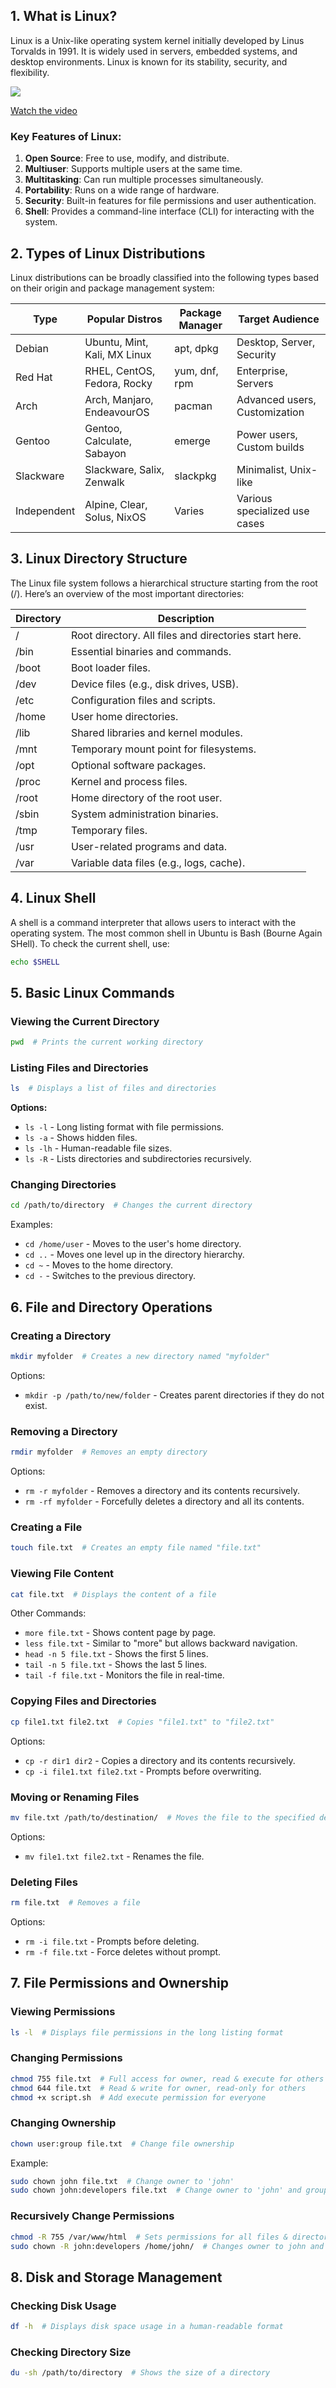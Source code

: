 ## 1. What is Linux?
Linux is a Unix-like operating system kernel initially developed by Linus Torvalds in 1991. It is widely used in servers, embedded systems, and desktop environments. Linux is known for its stability, security, and flexibility.


[![](https://img.youtube.com/vi/ZR7D9k8dBC8/0.jpg)](https://www.youtube.com/watch?v=ZR7D9k8dBC8)

[Watch the video](https://www.youtube.com/watch?v=ZR7D9k8dBC8)

### Key Features of Linux:
1. **Open Source**: Free to use, modify, and distribute.
2. **Multiuser**: Supports multiple users at the same time.
3. **Multitasking**: Can run multiple processes simultaneously.
4. **Portability**: Runs on a wide range of hardware.
5. **Security**: Built-in features for file permissions and user authentication.
6. **Shell**: Provides a command-line interface (CLI) for interacting with the system.

## 2. Types of Linux Distributions
Linux distributions can be broadly classified into the following types based on their origin and package management system:

| Type        | Popular Distros                | Package Manager | Target Audience           |
|------------|--------------------------------|----------------|---------------------------|
| Debian     | Ubuntu, Mint, Kali, MX Linux  | apt, dpkg      | Desktop, Server, Security |
| Red Hat    | RHEL, CentOS, Fedora, Rocky  | yum, dnf, rpm  | Enterprise, Servers       |
| Arch       | Arch, Manjaro, EndeavourOS    | pacman        | Advanced users, Customization |
| Gentoo     | Gentoo, Calculate, Sabayon   | emerge        | Power users, Custom builds |
| Slackware  | Slackware, Salix, Zenwalk    | slackpkg      | Minimalist, Unix-like      |
| Independent| Alpine, Clear, Solus, NixOS  | Varies        | Various specialized use cases |

## 3. Linux Directory Structure
The Linux file system follows a hierarchical structure starting from the root (/). Here’s an overview of the most important directories:

| Directory | Description |
|-----------|-------------|
| /        | Root directory. All files and directories start here. |
| /bin     | Essential binaries and commands. |
| /boot    | Boot loader files. |
| /dev     | Device files (e.g., disk drives, USB). |
| /etc     | Configuration files and scripts. |
| /home    | User home directories. |
| /lib     | Shared libraries and kernel modules. |
| /mnt     | Temporary mount point for filesystems. |
| /opt     | Optional software packages. |
| /proc    | Kernel and process files. |
| /root    | Home directory of the root user. |
| /sbin    | System administration binaries. |
| /tmp     | Temporary files. |
| /usr     | User-related programs and data. |
| /var     | Variable data files (e.g., logs, cache). |

## 4. Linux Shell
A shell is a command interpreter that allows users to interact with the operating system. The most common shell in Ubuntu is Bash (Bourne Again SHell). To check the current shell, use:
```bash
echo $SHELL
```

## 5. Basic Linux Commands

### Viewing the Current Directory
```bash
pwd  # Prints the current working directory
```

### Listing Files and Directories
```bash
ls  # Displays a list of files and directories
```
**Options:**
- `ls -l` - Long listing format with file permissions.
- `ls -a` - Shows hidden files.
- `ls -lh` - Human-readable file sizes.
- `ls -R` - Lists directories and subdirectories recursively.

### Changing Directories
```bash
cd /path/to/directory  # Changes the current directory
```
Examples:
- `cd /home/user` - Moves to the user's home directory.
- `cd ..` - Moves one level up in the directory hierarchy.
- `cd ~` - Moves to the home directory.
- `cd -` - Switches to the previous directory.

## 6. File and Directory Operations

### Creating a Directory
```bash
mkdir myfolder  # Creates a new directory named "myfolder"
```
Options:
- `mkdir -p /path/to/new/folder` - Creates parent directories if they do not exist.

### Removing a Directory
```bash
rmdir myfolder  # Removes an empty directory
```
Options:
- `rm -r myfolder` - Removes a directory and its contents recursively.
- `rm -rf myfolder` - Forcefully deletes a directory and all its contents.

### Creating a File
```bash
touch file.txt  # Creates an empty file named "file.txt"
```

### Viewing File Content
```bash
cat file.txt  # Displays the content of a file
```
Other Commands:
- `more file.txt` - Shows content page by page.
- `less file.txt` - Similar to "more" but allows backward navigation.
- `head -n 5 file.txt` - Shows the first 5 lines.
- `tail -n 5 file.txt` - Shows the last 5 lines.
- `tail -f file.txt` - Monitors the file in real-time.

### Copying Files and Directories
```bash
cp file1.txt file2.txt  # Copies "file1.txt" to "file2.txt"
```
Options:
- `cp -r dir1 dir2` - Copies a directory and its contents recursively.
- `cp -i file1.txt file2.txt` - Prompts before overwriting.

### Moving or Renaming Files
```bash
mv file.txt /path/to/destination/  # Moves the file to the specified destination
```
Options:
- `mv file1.txt file2.txt` - Renames the file.

### Deleting Files
```bash
rm file.txt  # Removes a file
```
Options:
- `rm -i file.txt` - Prompts before deleting.
- `rm -f file.txt` - Force deletes without prompt.

## 7. File Permissions and Ownership

### Viewing Permissions
```bash
ls -l  # Displays file permissions in the long listing format
```

### Changing Permissions
```bash
chmod 755 file.txt  # Full access for owner, read & execute for others
chmod 644 file.txt  # Read & write for owner, read-only for others
chmod +x script.sh  # Add execute permission for everyone
```

### Changing Ownership
```bash
chown user:group file.txt  # Change file ownership
```
Example:
```bash
sudo chown john file.txt  # Change owner to 'john'
sudo chown john:developers file.txt  # Change owner to 'john' and group to 'developers'
```

### Recursively Change Permissions
```bash
chmod -R 755 /var/www/html  # Sets permissions for all files & directories under /var/www/html
sudo chown -R john:developers /home/john/  # Changes owner to john and group to developers
```

## 8. Disk and Storage Management

### Checking Disk Usage
```bash
df -h  # Displays disk space usage in a human-readable format
```

### Checking Directory Size
```bash
du -sh /path/to/directory  # Shows the size of a directory
```

